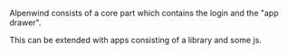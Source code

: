 Alpenwind consists of a core part which contains the login and the 
"app drawer".

This can be extended with apps consisting of a library and some js.
